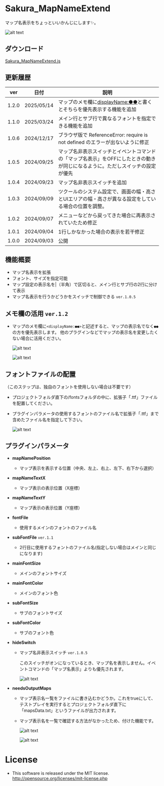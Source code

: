 # Sakura_MapNameExtend
マップ名表示をちょっといいかんじにします✨。

  ![alt text](image-5.png)

## ダウンロード
[Sakura_MapNameExtend.js](https://raw.githubusercontent.com/Sakurano6130/SakuraPlugins/main/Sakura_MapNameExtend/Sakura_MapNameExtend.js)

## 更新履歴
| ver   | 日付       | 説明                                                                                                                          |
| ----- | ---------- | ----------------------------------------------------------------------------------------------------------------------------- |
| 1.2.0 | 2025/05/14 | マップのメモ欄に<displayName:●●>と書くとそちらを優先表示する機能を追加                                                        |
| 1.1.0 | 2025/03/24 | メイン行とサブ行で異なるフォントを指定できる機能を追加                                                                        |
| 1.0.6 | 2024/12/17 | ブラウザ版で ReferenceError: require is not defined のエラーが出ないように修正                                                |
| 1.0.5 | 2024/09/25 | マップ名非表示スイッチとイベントコマンドの「マップ名表示」をOFFにしたときの動きが同じになるように。ただしスイッチの設定が優先 |
| 1.0.4 | 2024/09/23 | マップ名非表示スイッチを追加                                                                                                  |
| 1.0.3 | 2024/09/09 | ツクールのシステム設定で、画面の幅・高さとUIエリアの幅・高さが異なる設定をしている場合の位置を調整。                          |
| 1.0.2 | 2024/09/07 | メニューなどから戻ってきた場合に再表示されていたため修正                                                                      |
| 1.0.1 | 2024/09/04 | 1行しかなかった場合の表示を若干修正                                                                                           |
| 1.0.0 | 2024/09/03 | 公開                                                                                                                          |


## 機能概要
- マップ名表示を拡張
- フォント、サイズを指定可能
- マップ設定の表示名を|（半角）で区切ると、メイン行とサブ行の2行に分けて表示
- マップ名表示を行うかどうかをスイッチで制御できる `ver.1.0.5`

## メモ欄の活用 `ver.1.2`
- マップのメモ欄に`<displayName:●●>`と記述すると、マップの表示名でなく`●●`の方を優先表示します。
  他のプラグインなどでマップの表示名を変更したくない場合に活用ください。

  ![alt text](image-7.png)

  ![alt text](image-8.png)

## フォントファイルの配置
  （このステップは、独自のフォントを使用しない場合は不要です）
- プロジェクトフォルダ直下の/fontsフォルダの中に、拡張子「.ttf」ファイルを配置してください。
- プラグインパラメータの使用するフォントのファイル名で拡張子「.ttf」まで含めたファイル名を指定して下さい。
  
  ![alt text](image.png)

## プラグインパラメータ
- **mapNamePosition**
  - マップ表示を表示する位置（中央、左上、右上、左下、右下から選択）
- **mapNameTextX**
  - マップ表示の表示位置（X座標）
- **mapNameTextY**
  - マップ表示の表示位置（Y座標）
- **fontFile**
  - 使用するメインのフォントのファイル名
- **subFontFile** `ver.1.1`
  - 2行目に使用するフォントのファイル名(指定しない場合はメインと同じになります)
- **mainFontSize**
  - メインのフォントサイズ
- **mainFontColor**
  - メインのフォント色
- **subFontSize**
  - サブのフォントサイズ
- **subFontColor**
  - サブのフォント色
- **hideSwitch**
  - マップ名非表示スイッチ `ver.1.0.5`

    このスイッチがオンになっているとき、マップ名を表示しません。イベントコマンドの「マップ名表示」よりも優先されます。

    ![alt text](image-6.png)

    
- **needsOutputMaps**
  - マップ表示名一覧をファイルに書き込むかどうか。これをtrueにして、テストプレイを実行するとプロジェクトフォルダ直下に「mapsData.txt」というファイルが出力されます。
  - マップ表示名を一覧で確認する方法がなかったため、付けた機能です。
  
    ![alt text](image-2.png)

    ![alt text](image-3.png)

# License
- This software is released under the MIT license. http://opensource.org/licenses/mit-license.php

